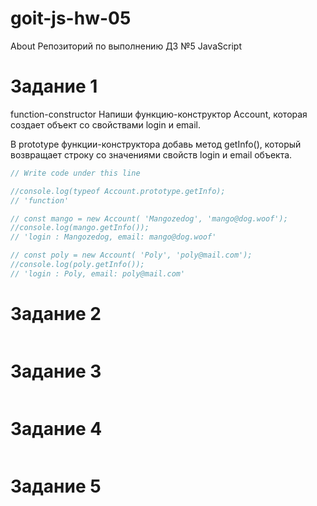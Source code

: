 # goit-js-hw-05

About Репозиторий по выполнению ДЗ №5 JavaScript

# Задание 1

function-constructor Напиши функцию-конструктор Account, которая создает объект
со свойствами login и email.

В prototype функции-конструктора добавь метод getInfo(), который возвращает
строку со значениями свойств login и email объекта.

```js
// Write code under this line

//console.log(typeof Account.prototype.getInfo);
// 'function'

// const mango = new Account( 'Mangozedog', 'mango@dog.woof');
//console.log(mango.getInfo());
// 'login : Mangozedog, email: mango@dog.woof'

// const poly = new Account( 'Poly', 'poly@mail.com');
//console.log(poly.getInfo());
// 'login : Poly, email: poly@mail.com'
```

# Задание 2

```js

```

# Задание 3

```js

```

# Задание 4

```js

```

# Задание 5

```js

```
